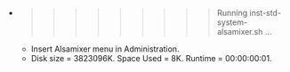 * >>>>>>>>> Running inst-std-system-alsamixer.sh ...
  * Insert Alsamixer menu in Administration.
  * Disk size = 3823096K. Space Used = 8K. Runtime = 00:00:00:01.
